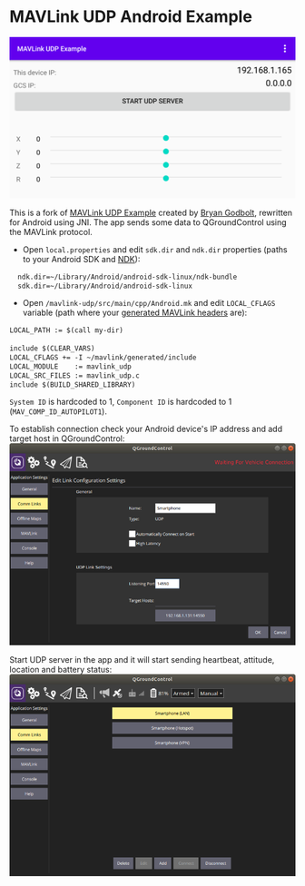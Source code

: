 MAVLink UDP Android Example
================

![screenshot](screenshots/pl.bezzalogowe.mavlink_en_002.png)

This is a fork of [MAVLink UDP Example](https://github.com/mavlink/mavlink/tree/master/examples/linux) created by [Bryan Godbolt](https://github.com/godbolt), rewritten for Android using JNI. The app sends some data to QGroundControl using the MAVLink protocol.

 - Open `local.properties` and edit `sdk.dir` and `ndk.dir` properties (paths to your Android SDK and [NDK](https://developer.android.com/ndk/downloads)):

```
  ndk.dir=~/Library/Android/android-sdk-linux/ndk-bundle
  sdk.dir=~/Library/Android/android-sdk-linux
```

 - Open `/mavlink-udp/src/main/cpp/Android.mk` and edit `LOCAL_CFLAGS` variable (path where your [generated MAVLink headers](https://mavlink.io/en/getting_started/generate_libraries.html) are):

```
LOCAL_PATH := $(call my-dir)

include $(CLEAR_VARS)
LOCAL_CFLAGS += -I ~/mavlink/generated/include
LOCAL_MODULE    := mavlink_udp
LOCAL_SRC_FILES := mavlink_udp.c
include $(BUILD_SHARED_LIBRARY)
```

`System ID` is hardcoded to 1, `Component ID` is hardcoded to 1 (`MAV_COMP_ID_AUTOPILOT1`).

To establish connection check your Android device's IP address and add target host in QGroundControl:
![screenshot](screenshots/pl.bezzalogowe.mavlink_en_003.png)

Start UDP server in the app and it will start sending heartbeat, attitude, location and battery status:
![screenshot](screenshots/pl.bezzalogowe.mavlink_en_004.png)
